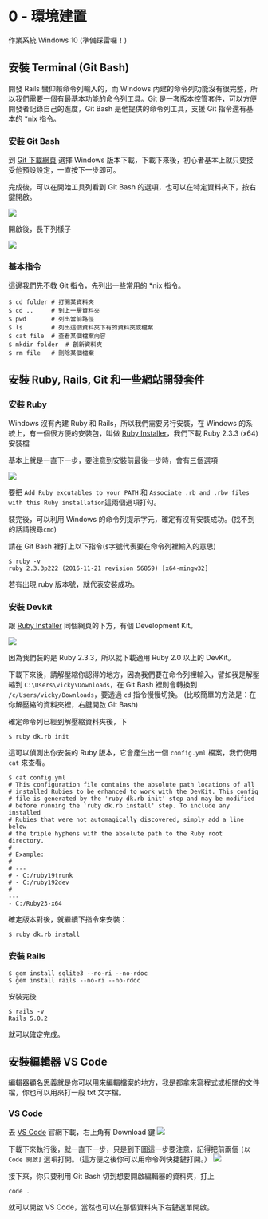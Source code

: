 # 0 - 環境建置
作業系統 Windows 10 (準備踩雷囉！)

## 安裝 Terminal (Git Bash)
開發 Rails 蠻仰賴命令列輸入的，而 Windows 內建的命令列功能沒有很完整，所以我們需要一個有最基本功能的命令列工具。Git 是一套版本控管套件，可以方便開發者記錄自己的進度，Git Bash 是他提供的命令列工具，支援 Git 指令還有基本的 *nix 指令。

### 安裝 Git Bash
到 [Git 下載網頁](https://git-scm.com/downloads) 選擇 Windows 版本下載，下載下來後，初心者基本上就只要接受他預設設定，一直按下一步即可。

完成後，可以在開始工具列看到 Git Bash 的選項，也可以在特定資料夾下，按右鍵開啟。

![](./figures/0_git_install_open.png)

開啟後，長下列樣子

![](./figures/0_git_show.png)


### 基本指令
這邊我們先不教 Git 指令，先列出一些常用的 *nix 指令。
```shell
$ cd folder	# 打開某資料夾
$ cd ..		# 到上一層資料夾
$ pwd		# 列出當前路徑
$ ls		# 列出這個資料夾下有的資料夾或檔案
$ cat file	# 查看某個檔案內容
$ mkdir	folder	# 創新資料夾
$ rm file	# 刪除某個檔案
```


## 安裝 Ruby, Rails, Git 和一些網站開發套件
### 安裝 Ruby
Windows 沒有內建 Ruby 和 Rails，所以我們需要另行安裝，在 Windows 的系統上，有一個很方便的安裝包，叫做 [Ruby Installer](http://rubyinstaller.org/downloads/)，我們下載 Ruby 2.3.3 (x64) 安裝檔

基本上就是一直下一步，要注意到安裝前最後一步時，會有三個選項

![](./figures/0_ruby_install.png)

要把 `Add Ruby excutables to your PATH` 和 `Associate .rb and .rbw files with this Ruby installation`這兩個選項打勾。

裝完後，可以利用 Windows 的命令列提示字元，確定有沒有安裝成功。(找不到的話請搜尋`cmd`)

請在 Git Bash 裡打上以下指令(`$`字號代表要在命令列裡輸入的意思)
```shell
$ ruby -v
ruby 2.3.3p222 (2016-11-21 revision 56859) [x64-mingw32]
```
若有出現 ruby 版本號，就代表安裝成功。

### 安裝 Devkit
跟 [Ruby Installer](http://rubyinstaller.org/downloads/) 同個網頁的下方，有個 Development Kit。

![](./figures/0_devkit_install.png)

因為我們裝的是 Ruby 2.3.3，所以就下載適用 Ruby 2.0 以上的 DevKit。

下載下來後，請解壓縮你認得的地方，因為我們要在命令列裡輸入，譬如我是解壓縮到 `C:\Users\vicky\Downloads`，在 Git Bash 裡則會轉換到 `/c/Users/vicky/Downloads`，要透過 `cd` 指令慢慢切換。 (比較簡單的方法是：在你解壓縮的資料夾裡，右鍵開啟 Git Bash)

確定命令列已經到解壓縮資料夾後，下
```
$ ruby dk.rb init
```
這可以偵測出你安裝的 Ruby 版本，它會產生出一個 `config.yml` 檔案，我們使用 `cat` 來查看。

``` shell
$ cat config.yml
# This configuration file contains the absolute path locations of all
# installed Rubies to be enhanced to work with the DevKit. This config
# file is generated by the 'ruby dk.rb init' step and may be modified
# before running the 'ruby dk.rb install' step. To include any installed
# Rubies that were not automagically discovered, simply add a line below
# the triple hyphens with the absolute path to the Ruby root directory.
#
# Example:
#
# ---
# - C:/ruby19trunk
# - C:/ruby192dev
#
---
- C:/Ruby23-x64

```
確定版本對後，就繼續下指令來安裝：
```shell
$ ruby dk.rb install
```

### 安裝 Rails

```shell
$ gem install sqlite3 --no-ri --no-rdoc
$ gem install rails --no-ri --no-rdoc
```

安裝完後
```
$ rails -v
Rails 5.0.2
```
就可以確定完成。


## 安裝編輯器 VS Code
編輯器顧名思義就是你可以用來編輯檔案的地方，我是都拿來寫程式或相關的文件檔，你也可以用來打一般 txt 文字檔。

### VS Code
去 [VS Code]() 官網下載，右上角有 Download 鍵
![](./figures/0_VSCode_download.png)

下載下來執行後，就一直下一步，只是到下圖這一步要注意，記得把前兩個 `[以 Code 開啟]` 選項打開。（這方便之後你可以用命令列快捷鍵打開。）
![](./figures/0_VSCode_install.png)

接下來，你只要利用 Git Bash 切到想要開啟編輯器的資料夾，打上
```
code .
```
就可以開啟 VS Code，當然也可以在那個資料夾下右鍵選單開啟。